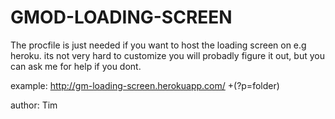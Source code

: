# GMOD-LOADING-SCREEN

The procfile is just needed if you want to host the loading screen on e.g heroku.
its not very hard to customize you will probadly figure it out, but you can ask me for help if you dont.

example: http://gm-loading-screen.herokuapp.com/  +(?p=folder)

author: Tim
